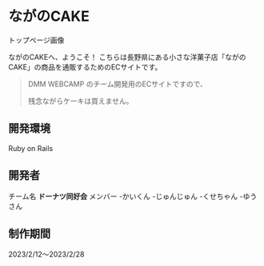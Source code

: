 # ながのCAKE

トップページ画像

ながのCAKEへ、ようこそ！
こちらは長野県にある小さな洋菓子店「ながのCAKE」の商品を通販するためのECサイトです。

> DMM WEBCAMP のチーム開発用のECサイトですので、
>
> 残念ながらケーキは買えません。

## 開発環境
Ruby on Rails

## 開発者
チーム名
**ドーナツ同好会**
メンバー
-かいくん
-じゅんじゅん
-くせちゃん
-ゆうさん

## 制作期間
2023/2/12～2023/2/28
